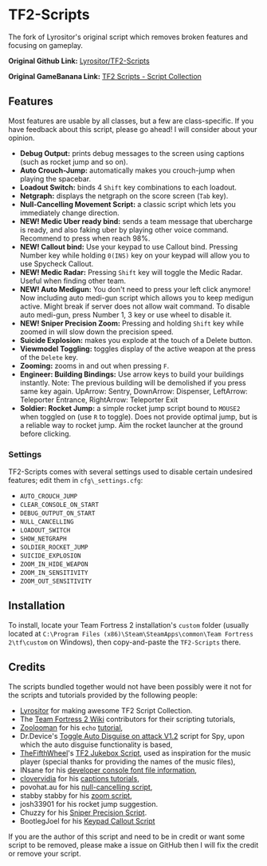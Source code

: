 TF2-Scripts
===========

The fork of Lyrositor's original script which removes broken features and focusing on gameplay.

**Original Github Link:** [Lyrositor/TF2-Scripts](https://github.com/Lyrositor/TF2-Scripts)

**Original GameBanana Link:** [TF2 Scripts - Script Collection](http://tf2.gamebanana.com/scripts/8373)

## Features ##
Most features are usable by all classes, but a few are class-specific.
If you have feedback about this script, please go ahead! I will consider about your opinion.

- **Debug Output:** prints debug messages to the screen using captions (such as rocket jump and so on).
- **Auto Crouch-Jump:** automatically makes you crouch-jump when playing the spacebar. 
- **Loadout Switch:** binds 4 `Shift` key combinations to each loadout.
- **Netgraph:** displays the netgraph on the score screen (`Tab` key).
- **Null-Cancelling Movement Script:** a classic script which lets you immediately change direction.
- **NEW! Medic Uber ready bind:** sends a team message that ubercharge is ready, and also faking uber by playing other voice command. Recommend to press when reach 98%.
- **NEW! Callout bind:** Use your keypad to use Callout bind. Pressing Number key while holding `0(INS)` key on your keypad will allow you to use Spycheck Callout.
- **NEW! Medic Radar:** Pressing `Shift` key will toggle the Medic Radar. Useful when finding other team.
- **NEW! Auto Medigun:** You don't need to press your left click anymore! Now including auto medi-gun script which allows you to keep medigun active. Might break if server does not allow wait command. To disable auto medi-gun, press Number 1, 3 key or use wheel to disable it.
- **NEW! Sniper Precision Zoom:** Pressing and holding `Shift` key while zoomed in will slow down the precision speed.
- **Suicide Explosion:** makes you explode at the touch of a Delete button.
- **Viewmodel Toggling:** toggles display of the active weapon at the press of the `Delete` key.
- **Zooming:** zooms in and out when pressing `F`.
- **Engineer: Building Bindings:** Use arrow keys to build your buildings instantly. Note: The previous building will be demolished if you press same key again. UpArrow: Sentry, DownArrow: Dispenser, LeftArrow: Teleporter Entrance, RightArrow: Teleporter Exit
- **Soldier: Rocket Jump:** a simple rocket jump script bound to `MOUSE2` when toggled on (use `R` to toggle). Does not provide optimal jump, but is a reliable way to rocket jump. Aim the rocket launcher at the ground before clicking.

### Settings ###
TF2-Scripts comes with several settings used to disable certain undesired features; edit them in `cfg\_settings.cfg`:

- `AUTO_CROUCH_JUMP`
- `CLEAR_CONSOLE_ON_START`
- `DEBUG_OUTPUT_ON_START`
- `NULL_CANCELLING`
- `LOADOUT_SWITCH`
- `SHOW_NETGRAPH`
- `SOLDIER_ROCKET_JUMP`
- `SUICIDE_EXPLOSION`
- `ZOOM_IN_HIDE_WEAPON`
- `ZOOM_IN_SENSITIVITY`
- `ZOOM_OUT_SENSITIVITY`

## Installation ##
To install, locate your Team Fortress 2 installation's `custom` folder (usually located at `C:\Program Files (x86)\Steam\SteamApps\common\Team Fortress 2\tf\custom` on Windows), then copy-and-paste the `TF2-Scripts` there.

## Credits ##
The scripts bundled together would not have been possibly were it not for the scripts and tutorials provided by the following people:

- [Lyrositor](https://github.com/Lyrositor) for making awesome TF2 Script Collection.
- The [Team Fortress 2 Wiki](http://wiki.teamfortress.com) contributors for their scripting tutorials,
- [Zoolooman](http://wiki.teamfortress.com/wiki/User:Zoolooman) for his `echo` [tutorial](http://wiki.teamfortress.com/wiki/User:Zoolooman/Scripting),
- Dr.Device's [Toggle Auto Disguise on attack V1.2](http://tf2wiki.net/wiki/spy_scripts#Toggle_Auto_Disguise_on_attack) script for Spy, upon which the auto disguise functionality is based,
- [TheFifthWheel](http://gamebanana.com/members/1350351)'s [TF2 Jukebox Script](http://tf2.gamebanana.com/scripts/8268), used as inspiration for the music player (special thanks for providing the names of the music files),
- INsane for his [developer console font file information](http://www.dodbits.com/dods/index.php/source-graphics/source-gui-hud-tutorials/33-console-font-color-and-size),
- [clovervidia](http://steamcommunity.com/id/clovervidia/) for his [captions tutorials](http://www.reddit.com/r/tf2scripthelp/wiki/captions),
- povohat.au for his [null-cancelling script](http://ozfortress.com/showpost.php?p=624355),
- stabby stabby for his [zoom script](http://steamcommunity.com/groups/stabbyvideo/discussions/0/846963165458399532/),
- josh33901 for his rocket jump suggestion.
- Chuzzy for his [Sniper Precision Script](https://gamebanana.com/scripts/7726).
- BootlegJoel for his [Keypad Callout Script](https://gamebanana.com/scripts/10026)

If you are the author of this script and need to be in credit or want some script to be removed, please make a issue on GitHub then I will fix the credit or remove your script.
